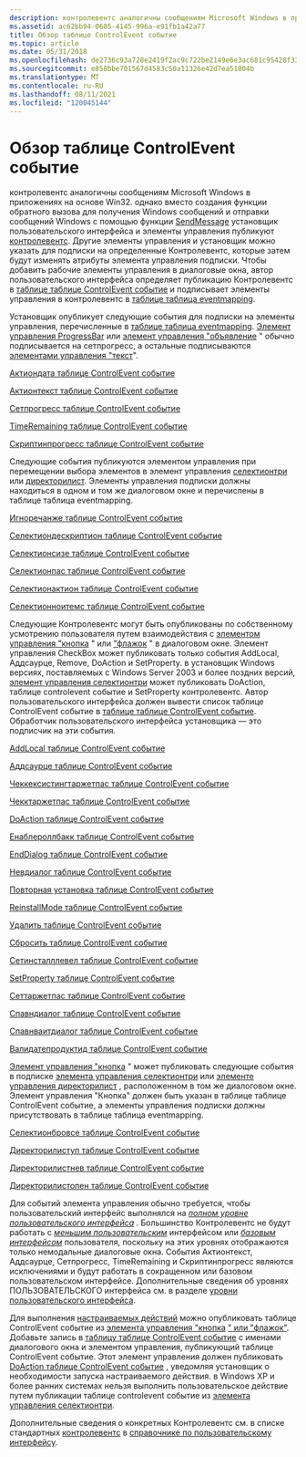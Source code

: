 ```yaml
---
description: контролевентс аналогичны сообщениям Microsoft Windows в приложениях на основе Win32.
ms.assetid: ac62bb94-0605-4145-996a-e91fb1a42a77
title: Обзор таблице ControlEvent событие
ms.topic: article
ms.date: 05/31/2018
ms.openlocfilehash: de2736c93a728e2419f2ac9c722be2149e6e3ac681c95428f3383570262eb583
ms.sourcegitcommit: e858bbe701567d4583c50a11326e42d7ea51804b
ms.translationtype: MT
ms.contentlocale: ru-RU
ms.lasthandoff: 08/11/2021
ms.locfileid: "120045144"
---
```

# <a name="controlevent-overview"></a>Обзор таблице ControlEvent событие

контролевентс аналогичны сообщениям Microsoft Windows в приложениях на основе Win32. однако вместо создания функции обратного вызова для получения Windows сообщений и отправки сообщений Windows с помощью функции [SendMessage](/windows/win32/api/winuser/nf-winuser-sendmessage) установщик пользовательского интерфейса и элементы управления публикуют [контролевентс](control-events.md). Другие элементы управления и установщик можно указать для подписки на определенные Контролевентс, которые затем будут изменять атрибуты элемента управления подписки. Чтобы добавить рабочие элементы управления в диалоговые окна, автор пользовательского интерфейса определяет публикацию Контролевентс в [таблице таблице ControlEvent событие](controlevent-table.md) и подписывает элементы управления в контролевентс в [таблице таблица eventmapping](eventmapping-table.md).

Установщик опубликует следующие события для подписки на элементы управления, перечисленные в [таблице таблица eventmapping](eventmapping-table.md). [Элемент управления ProgressBar](progressbar-control.md) или [элемент управления "объявление](billboard-control.md) " обычно подписывается на сетпрогресс, а остальные подписываются [элементами управления "текст](text-control.md)".

[Актиондата таблице ControlEvent событие](actiondata-controlevent.md)

[Актионтекст таблице ControlEvent событие](actiontext-controlevent.md)

[Сетпрогресс таблице ControlEvent событие](setprogress-controlevent.md)

[TimeRemaining таблице ControlEvent событие](timeremaining-controlevent.md)

[Скриптинпрогресс таблице ControlEvent событие](scriptinprogress-controlevent.md)

Следующие события публикуются элементом управления при перемещении выбора элементов в элемент управления [селектионтри](selectiontree-control.md) или [директорилист](directorylist-control.md). Элементы управления подписки должны находиться в одном и том же диалоговом окне и перечислены в таблице таблица eventmapping.

[Игноречанже таблице ControlEvent событие](ignorechange-controlevent.md)

[Селектиондескриптион таблице ControlEvent событие](selectiondescription-controlevent.md)

[Селектионсизе таблице ControlEvent событие](selectionsize-controlevent.md)

[Селектионпас таблице ControlEvent событие](selectionpath-controlevent.md)

[Селектионактион таблице ControlEvent событие](selectionaction-controlevent.md)

[Селектионноитемс таблице ControlEvent событие](selectionnoitems-controlevent.md)

Следующие Контролевентс могут быть опубликованы по собственному усмотрению пользователя путем взаимодействия с [элементом управления "кнопка](pushbutton-control.md) " или ["флажок](checkbox-control.md) " в диалоговом окне. Элемент управления CheckBox может публиковать только события AddLocal, Аддсаурце, Remove, DoAction и SetProperty. в установщик Windows версиях, поставляемых с Windows Server 2003 и более поздних версий, [элемент управления селектионтри](selectiontree-control.md) может публиковать DoAction, таблице controlevent событие и SetProperty контролевентс. Автор пользовательского интерфейса должен вывести список таблице ControlEvent событие в [таблице таблице ControlEvent событие](controlevent-table.md). Обработчик пользовательского интерфейса установщика — это подписчик на эти события.

[AddLocal таблице ControlEvent событие](addlocal-controlevent.md)

[Аддсаурце таблице ControlEvent событие](addsource-controlevent.md)

[Чеккексистингтаржетпас таблице ControlEvent событие](checkexistingtargetpath-controlevent.md)

[Чекктаржетпас таблице ControlEvent событие](checktargetpath-controlevent.md)

[DoAction таблице ControlEvent событие](doaction-controlevent.md)

[Енаблероллбакк таблице ControlEvent событие](enablerollback-controlevent.md)

[EndDialog таблице ControlEvent событие](enddialog-controlevent.md)

[Невдиалог таблице ControlEvent событие](newdialog-controlevent.md)

[Повторная установка таблице ControlEvent событие](reinstall-controlevent.md)

[ReinstallMode таблице ControlEvent событие](reinstallmode-controlevent.md)

[Удалить таблице ControlEvent событие](remove-controlevent.md)

[Сбросить таблице ControlEvent событие](reset-controlevent.md)

[Сетинсталллевел таблице ControlEvent событие](setinstalllevel-controlevent.md)

[SetProperty таблице ControlEvent событие](setproperty-controlevent.md)

[Сеттаржетпас таблице ControlEvent событие](settargetpath-controlevent.md)

[Спавндиалог таблице ControlEvent событие](spawndialog-controlevent.md)

[Спавнваитдиалог таблице ControlEvent событие](spawnwaitdialog-controlevent.md)

[Валидатепродуктид таблице ControlEvent событие](validateproductid-controlevent.md)

[Элемент управления "кнопка](pushbutton-control.md) " может публиковать следующие события в подписке [элемента управления селектионтри](selectiontree-control.md) или [элементе управления директорилист](directorylist-control.md) , расположенном в том же диалоговом окне. Элемент управления "Кнопка" должен быть указан в таблице таблице ControlEvent событие, а элементы управления подписки должны присутствовать в таблице таблица eventmapping.

[Селектионбровсе таблице ControlEvent событие](selectionbrowse-controlevent.md)

[Директорилиступ таблице ControlEvent событие](directorylistup-controlevent.md)

[Директорилистнев таблице ControlEvent событие](directorylistnew-controlevent.md)

[Директорилистопен таблице ControlEvent событие](directorylistopen-controlevent.md)

Для событий элемента управления обычно требуется, чтобы пользовательский интерфейс выполнялся на [*полном уровне пользовательского интерфейса*](f-gly.md) . Большинство Контролевентс не будут работать с [*меньшим пользовательским*](r-gly.md) интерфейсом или [*базовым интерфейсом*](b-gly.md) пользователя, поскольку на этих уровнях отображаются только немодальные диалоговые окна. События Актионтекст, Аддсаурце, Сетпрогресс, TimeRemaining и Скриптинпрогресс являются исключениями и будут работать в сокращенном или базовом пользовательском интерфейсе. Дополнительные сведения об уровнях ПОЛЬЗОВАТЕЛЬСКОГО интерфейса см. в разделе [уровни пользовательского интерфейса](user-interface-levels.md).

Для выполнения [настраиваемых действий](custom-actions.md) можно опубликовать таблице ControlEvent событие из [элемента управления "кнопка](pushbutton-control.md) [" или "флажок"](checkbox-control.md). Добавьте запись в [таблицу таблице ControlEvent событие](controlevent-table.md) с именами диалогового окна и элементом управления, публикующий таблице ControlEvent событие. Этот элемент управления должен публиковать [DoAction таблице ControlEvent событие](doaction-controlevent.md) , уведомляя установщик о необходимости запуска настраиваемого действия. в Windows XP и более ранних системах нельзя выполнить пользовательское действие путем публикации таблице controlevent событие из [элемента управления селектионтри](selectiontree-control.md).

Дополнительные сведения о конкретных Контролевентс см. в списке стандартных [контролевентс](control-events.md) в [справочнике по пользовательскому интерфейсу](user-interface-reference.md).

 

 
